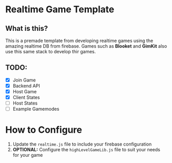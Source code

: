 # Realtime Game Template

## What is this?

 This is a premade template from developing realtime games using the amazing realtime DB from firebase. Games such as **Blooket** and **GimKit** also use this same stack to develop thir games.

## TODO:

 - [x] Join Game
 - [x] Backend API
 - [x] Host Game
 - [x] Client States
 - [ ] Host States
 - [ ] Example Gamemodes

# How to Configure

 1. Update the `realtime.js` file to include your firebase configuration
 2. **OPTIONAL:** Configure the `highLevelGameLib.js` file to suit your needs for your game 
